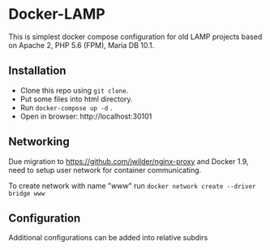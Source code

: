# Docker-LAMP
This is simplest docker compose configuration for old LAMP projects based on Apache 2, PHP 5.6 (FPM), Maria DB 10.1.

## Installation
- Clone this repo using `git clone`.
- Put some files into html directory.
- Run `docker-compose up -d` .
- Open in browser: http://localhost:30101

## Networking

Due migration to https://github.com/jwilder/nginx-proxy and Docker 1.9, need to setup user network for container communicating.

To create network with name "*www*" run `docker network create --driver bridge www`


## Configuration
Additional configurations can be added into relative subdirs